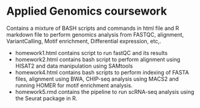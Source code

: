 # Applied Genomics coursework

Contains a mixture of BASH scripts and commands in html file and R markdown file to perform genomics analysis from FASTQC, alignment, VariantCalling, Motif enrichment, Differential expression, etc,. 

- homework1.html contains script to run fastQC and its results
- homework2.html contains bash script to perform alignment using HISAT2 and data manipulation using SAMtools
- homework4.html contains bash scripts to perform indexing of FASTA files, alignment using BWA, CHIP-seq analysis using MACS2 and running HOMER for motif enrichment analysis.
- homework5.rmd contains the pipeline to run scRNA-seq analysis using the Seurat package in R.
